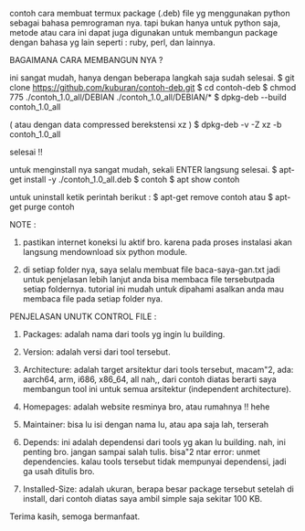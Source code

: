 contoh cara membuat termux package (.deb) file yg menggunakan python
sebagai bahasa pemrograman nya. tapi bukan hanya untuk python saja,
metode atau cara ini dapat juga digunakan untuk membangun package 
dengan bahasa yg lain seperti :
ruby, perl, dan lainnya.


BAGAIMANA CARA MEMBANGUN NYA ?

ini sangat mudah, hanya dengan beberapa langkah saja sudah selesai.
$ git clone https://github.com/kuburan/contoh-deb.git
$ cd contoh-deb
$ chmod 775 ./contoh_1.0_all/DEBIAN ./contoh_1.0_all/DEBIAN/*
$ dpkg-deb --build contoh_1.0_all

( atau dengan data compressed berekstensi xz )
$ dpkg-deb -v -Z xz -b contoh_1.0_all

selesai !! 

untuk menginstall nya sangat mudah, sekali ENTER langsung selesai.
$ apt-get install -y ./contoh_1.0_all.deb
$ contoh
$ apt show contoh

untuk uninstall ketik perintah berikut :
$ apt-get remove contoh
atau
$ apt-get purge contoh


NOTE :

1. pastikan internet koneksi lu aktif bro. karena pada proses instalasi akan langsung mendownload six python module.

2. di setiap folder nya, saya selalu membuat file baca-saya-gan.txt
jadi untuk penjelasan lebih lanjut anda bisa membaca file tersebutpada setiap foldernya. 
tutorial ini mudah untuk dipahami asalkan anda mau membaca file pada setiap folder nya.



PENJELASAN UNUTK CONTROL FILE :

1. Packages: adalah nama dari tools yg ingin lu building.

2. Version: adalah versi dari tool tersebut.

3. Architecture: adalah target arsitektur dari tools tersebut,
   macam"2, ada: aarch64, arm, i686, x86_64, all
   nah,, dari contoh diatas berarti saya membangun tool ini
   untuk semua arsitektur (independent architecture).

4. Homepages: adalah website resminya bro, atau rumahnya !! hehe

5. Maintainer: bisa lu isi dengan nama lu, atau apa saja lah, terserah

6. Depends: ini adalah dependensi dari tools yg akan lu building.
   nah, ini penting bro. jangan sampai salah tulis.
   bisa"2 ntar error: unmet dependencies.
   kalau tools tersebut tidak mempunyai dependensi, jadi ga usah ditulis bro.

7. Installed-Size: adalah ukuran, berapa besar package tersebut setelah di install,
   dari contoh diatas saya ambil simple saja sekitar 100 KB.



Terima kasih, semoga bermanfaat.
